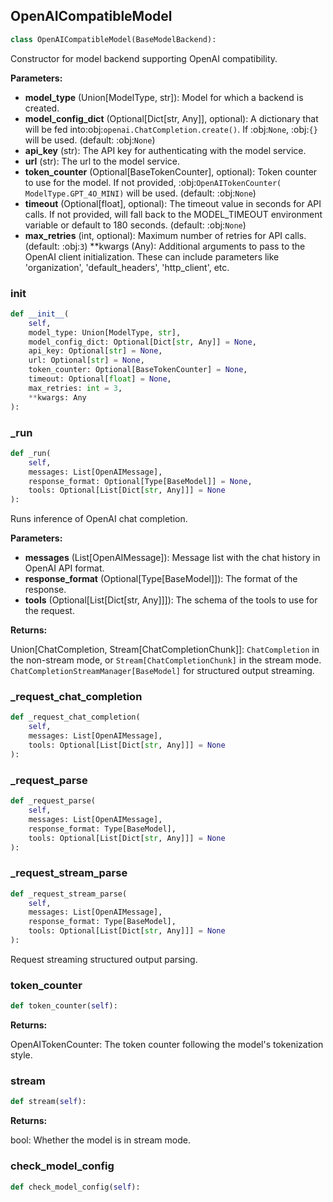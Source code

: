<a id="camel.models.openai_compatible_model"></a>

<a id="camel.models.openai_compatible_model.OpenAICompatibleModel"></a>

## OpenAICompatibleModel

```python
class OpenAICompatibleModel(BaseModelBackend):
```

Constructor for model backend supporting OpenAI compatibility.

**Parameters:**

- **model_type** (Union[ModelType, str]): Model for which a backend is created.
- **model_config_dict** (Optional[Dict[str, Any]], optional): A dictionary that will be fed into:obj:`openai.ChatCompletion.create()`. If :obj:`None`, :obj:`{}` will be used. (default: :obj:`None`)
- **api_key** (str): The API key for authenticating with the model service.
- **url** (str): The url to the model service.
- **token_counter** (Optional[BaseTokenCounter], optional): Token counter to use for the model. If not provided, :obj:`OpenAITokenCounter( ModelType.GPT_4O_MINI)` will be used. (default: :obj:`None`)
- **timeout** (Optional[float], optional): The timeout value in seconds for API calls. If not provided, will fall back to the MODEL_TIMEOUT environment variable or default to 180 seconds. (default: :obj:`None`)
- **max_retries** (int, optional): Maximum number of retries for API calls. (default: :obj:`3`) **kwargs (Any): Additional arguments to pass to the OpenAI client initialization. These can include parameters like 'organization', 'default_headers', 'http_client', etc.

<a id="camel.models.openai_compatible_model.OpenAICompatibleModel.__init__"></a>

### __init__

```python
def __init__(
    self,
    model_type: Union[ModelType, str],
    model_config_dict: Optional[Dict[str, Any]] = None,
    api_key: Optional[str] = None,
    url: Optional[str] = None,
    token_counter: Optional[BaseTokenCounter] = None,
    timeout: Optional[float] = None,
    max_retries: int = 3,
    **kwargs: Any
):
```

<a id="camel.models.openai_compatible_model.OpenAICompatibleModel._run"></a>

### _run

```python
def _run(
    self,
    messages: List[OpenAIMessage],
    response_format: Optional[Type[BaseModel]] = None,
    tools: Optional[List[Dict[str, Any]]] = None
):
```

Runs inference of OpenAI chat completion.

**Parameters:**

- **messages** (List[OpenAIMessage]): Message list with the chat history in OpenAI API format.
- **response_format** (Optional[Type[BaseModel]]): The format of the response.
- **tools** (Optional[List[Dict[str, Any]]]): The schema of the tools to use for the request.

**Returns:**

  Union[ChatCompletion, Stream[ChatCompletionChunk]]:
`ChatCompletion` in the non-stream mode, or
`Stream[ChatCompletionChunk]` in the stream mode.
`ChatCompletionStreamManager[BaseModel]` for
structured output streaming.

<a id="camel.models.openai_compatible_model.OpenAICompatibleModel._request_chat_completion"></a>

### _request_chat_completion

```python
def _request_chat_completion(
    self,
    messages: List[OpenAIMessage],
    tools: Optional[List[Dict[str, Any]]] = None
):
```

<a id="camel.models.openai_compatible_model.OpenAICompatibleModel._request_parse"></a>

### _request_parse

```python
def _request_parse(
    self,
    messages: List[OpenAIMessage],
    response_format: Type[BaseModel],
    tools: Optional[List[Dict[str, Any]]] = None
):
```

<a id="camel.models.openai_compatible_model.OpenAICompatibleModel._request_stream_parse"></a>

### _request_stream_parse

```python
def _request_stream_parse(
    self,
    messages: List[OpenAIMessage],
    response_format: Type[BaseModel],
    tools: Optional[List[Dict[str, Any]]] = None
):
```

Request streaming structured output parsing.

<a id="camel.models.openai_compatible_model.OpenAICompatibleModel.token_counter"></a>

### token_counter

```python
def token_counter(self):
```

**Returns:**

  OpenAITokenCounter: The token counter following the model's
tokenization style.

<a id="camel.models.openai_compatible_model.OpenAICompatibleModel.stream"></a>

### stream

```python
def stream(self):
```

**Returns:**

  bool: Whether the model is in stream mode.

<a id="camel.models.openai_compatible_model.OpenAICompatibleModel.check_model_config"></a>

### check_model_config

```python
def check_model_config(self):
```
